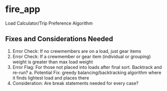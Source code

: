 # fire_app

Load Calculator/Trip Preference Algorithm

## Fixes and Considerations Needed

1. Error Check: If no crewmembers are on a load, just gear items
2. Error Check: If a crewmember or gear item (individual or grouping) weight is greater than max load weight
3. Error Flag: For those not placed into loads after final sort. Backtrack and re-run?
    a. Potential Fix: greedy balancing/backtracking algorithm where it finds lightest load and places there
4. Consideration: Are break statements needed for every case?